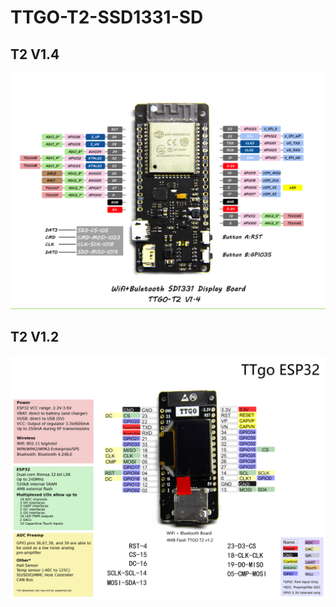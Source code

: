 # TTGO-T2-SSD1331-SD

## T2 V1.4
![image](https://github.com/LilyGO/TTGO-T2-SSD1331-SD/blob/master/image/T2%20V1.4new.jpg)

## T2 V1.2
![image](https://github.com/LilyGO/TTGO-T2-ESP32/blob/master/TTGO%20T2.jpg)
